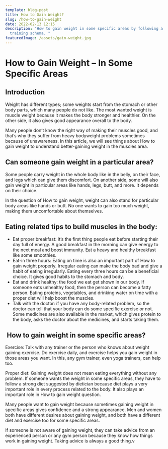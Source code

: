 ```yaml
---
template: blog-post
title: How to Gain Weight?
slug: /how-to-gain-weight
date: 2022-02-13 12:15
description: "How to gain weight in some specific areas by following a food or
  training schema. "
featuredImage: /assets/gain-weight.jpg
---
```

# How to Gain Weight – In Some Specific Areas 

## Introduction

Weight has different types; some weights start from the stomach or other body parts, which many people do not like. The most wanted weight is muscle weight because it makes the body stronger and healthier. On the other side, it also gives good appearance overall to the body. 

Many people don’t know the right way of making their muscles good, and that’s why they suffer from heavy bodyweight problems sometimes because of unawareness. In this article, we will see things about How to gain weight to understand better-gaining weight in the muscles area.

## Can someone gain weight in a particular area?

Some people carry weight in the whole body like in the belly, on their face, and legs which can give them discomfort. On another side, some will also gain weight in particular areas like hands, legs, butt, and more. It depends on their choice.

In the question of How to gain weight, weight can also stand for particular body areas like hands or butt. No one wants to gain too much weight, making them uncomfortable about themselves.

## Eating related tips to build muscles in the body:

* Eat proper breakfast: It’s the first thing people eat before starting their day full of energy. A good breakfast in the morning can give energy to the next meal and boost immunity. Eat a heavy and healthy breakfast like some smoothies.
* Eat-in three hours: Eating on time is also an important part of How to gain weight properly. Irregular eating can make the body bad and give a habit of eating irregularly. Eating every three hours can be a beneficial choice. It gives good habits to the stomach and body.
* Eat and drink healthy: the food we eat get shown in our body. If someone eats unhealthy food, then the person can become a fatty person. Eating proteins, vegetables, and drinking water on time with a proper diet will help boost the muscles.
* Talk with the doctor: if you have any body-related problem, so the doctor can tell that your body can do some specific exercise or not. Some medicines are also available in the market, which gives protein to the body, asks the doctor about the medicines, and starts taking them.

##  How to gain weight in some specific areas?

Exercise: Talk with any trainer or the person who knows about weight gaining exercise. Do exercise daily, and exercise helps you gain weight in those areas you want. In this, any gym trainer, even yoga trainers, can help too.

Proper diet: Gaining weight does not mean eating everything without any problem. If someone wants the weight in some specific areas, they have to follow a strong diet suggested by dietician because diet plays a very important role in every process related to the body. It also plays an important role in How to gain weight question.

Many people want to gain weight because sometimes gaining weight in specific areas gives confidence and a strong appearance. Men and women both have different desires about gaining weight, and both have a different diet and exercise too for some specific areas. 

If someone is not aware of gaining weight, they can take advice from an experienced person or any gym person because they know how things work in gaining weight. Taking advice is always a good thing.v